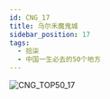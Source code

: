 ```yaml
---
id: CNG_17
title: 乌尔禾魔鬼城
sidebar_position: 17
tags:
  - 拾柒
  - 中国一生必去的50个地方
---
```

![CNG_TOP50_17](/img/love/CNG_TOP50/17.jpeg)
